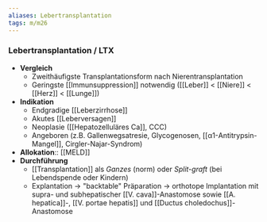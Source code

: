 ```yaml
---
aliases: Lebertransplantation
tags: m/m26
---
```

### Lebertransplantation / LTX
- **Vergleich**
	- Zweithäufigste Transplantationsform nach Nierentransplantation
	- Geringste [[Immunsuppression]] notwendig ([[Leber]] < [[Niere]] < [[Herz]] < [[Lunge]])
- **Indikation**
	- Endgradige [[Leberzirrhose]]
	- Akutes [[Leberversagen]]
	- Neoplasie ([[Hepatozelluläres Ca]], CCC)
	- Angeboren (z.B. Gallenwegsatresie, Glycogenosen, [[α1-Antitrypsin-Mangel]], Cirgler-Najar-Syndrom)
- **Allokation**:: [[MELD]]
- **Durchführung**
	- [[Transplantation]] als *Ganzes* (norm) oder *Split-graft* (bei Lebendspende oder Kindern)
	- Explantation → "backtable" Präparation → orthotope Implantation mit supra- und subhepatischer [[V. cava]]-Anastomose sowie [[A. hepatica]]-, [[V. portae hepatis]] und [[Ductus choledochus]]-Anastomose